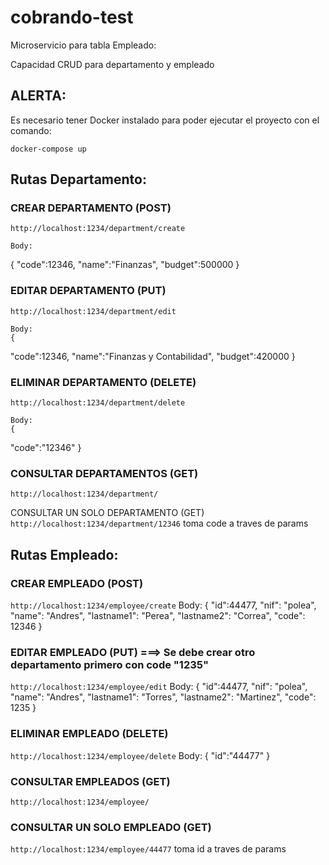 # cobrando-test

Microservicio para tabla Empleado:

Capacidad CRUD para departamento y empleado

## ALERTA:

Es necesario tener Docker instalado para poder ejecutar el proyecto con el comando:


`docker-compose up`



## Rutas Departamento:

### CREAR DEPARTAMENTO (POST)
`http://localhost:1234/department/create`

    Body:
 {
"code":12346,
"name":"Finanzas",
"budget":500000
}

### EDITAR DEPARTAMENTO (PUT)
`http://localhost:1234/department/edit`

    Body:
    {
"code":12346,
"name":"Finanzas y Contabilidad",
"budget":420000
}

### ELIMINAR DEPARTAMENTO (DELETE)
`http://localhost:1234/department/delete`

    Body:
    {
"code":"12346"
}

### CONSULTAR DEPARTAMENTOS (GET)
`http://localhost:1234/department/`

CONSULTAR UN SOLO DEPARTAMENTO (GET)
`http://localhost:1234/department/12346`
    toma code  a traves de params



## Rutas Empleado:

### CREAR EMPLEADO (POST)
`http://localhost:1234/employee/create`
    Body:
    {
"id":44477,
"nif": "polea",
"name": "Andres",
"lastname1": "Perea",
"lastname2": "Correa",
"code": 12346
}

### EDITAR EMPLEADO (PUT) ===> Se debe crear otro departamento primero con code "1235"
`http://localhost:1234/employee/edit`
    Body:
    {
"id":44477,
"nif": "polea",
"name": "Andres",
"lastname1": "Torres",
"lastname2": "Martinez",
"code": 1235
}

### ELIMINAR EMPLEADO (DELETE)
`http://localhost:1234/employee/delete`
    Body:
    {
"id":"44477"
}

### CONSULTAR EMPLEADOS (GET)
`http://localhost:1234/employee/`

### CONSULTAR UN SOLO EMPLEADO (GET)
`http://localhost:1234/employee/44477`
    toma id a traves de params